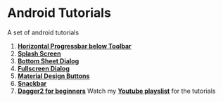 # Android Tutorials
A set of android tutorials

1. [**Horizontal Progressbar below Toolbar**](https://github.com/adrianseraspi12/Material-Design-Tutorials/tree/master/Horizontal%20Progressbar%20below%20Toolbar)
2. [**Splash Screen**](https://github.com/adrianseraspi12/Material-Design-Tutorials/tree/master/Splash%20Screen)
3. [**Bottom Sheet Dialog**](https://github.com/adrianseraspi12/Android-Tutorials/tree/master/Bottom%20Sheet%20Dialog)
4. [**Fullscreen Dialog**](https://github.com/adrianseraspi12/Android-Tutorials/tree/master/Fullscreen%20Dialog)
5. [**Material Design Buttons**](https://github.com/adrianseraspi12/Android-Tutorials/tree/master/Material%20Design%20Buttons)
6. [**Snackbar**](https://github.com/adrianseraspi12/Android-Tutorials/tree/master/Snackbar)
7. [**Dagger2 for beginners**](https://github.com/adrianseraspi12/Android-Tutorials/tree/master/Dagger2%20for%20beginners)
Watch my [**Youtube playslist**](https://www.youtube.com/watch?v=Ks2d7QOCG70&list=PLCRF4ppnFvasJviT1CXAJyOFxKB90WZU_) for the tutorials

